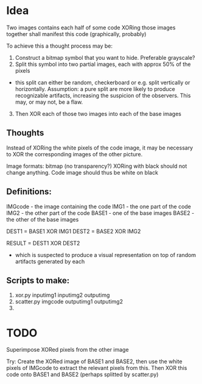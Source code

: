 Idea
=========
Two images contains each half of some code
XORing those images together shall manifest this code (graphically, probably)

To achieve this a thought process may be:
1) Construct a bitmap symbol that you want to hide. Preferable grayscale?
2) Split this symbol into two partial images, each with approx 50% of the pixels
- this split can either be random, checkerboard or e.g. split vertically or horizontally.
Assumption: a pure split are more likely to produce recognizable artifacts, increasing the suspicion of the observers.
This may, or may not, be a flaw.

3) Then XOR each of those two images into each of the base images


Thoughts
--------
Instead of XORing the white pixels of the code image, it may be necessary to XOR
the corresponding images of the other picture.

Image formats: bitmap (no transparency?)
XORing with black should not change anything. Code image should thus be white on black

Definitions:
------------
IMGcode - the image containing the code
IMG1 - the one part of the code
IMG2 - the other part of the code
BASE1 - one of the base images
BASE2 - the other of the base images

DEST1 = BASE1 XOR IMG1
DEST2 = BASE2 XOR IMG2

RESULT = DEST1 XOR DEST2
- which is suspected to produce a visual representation on top of random artifacts generated by each



Scripts to make:
----------------
1) xor.py inputimg1 inputimg2 outputimg
2) scatter.py imgcode <type> outputimg1 outputimg2
3)


TODO
========
Superimpose XORed pixels from the other image



Try:
Create the XORed image of BASE1 and BASE2, then use the white pixels of IMGcode to extract the relevant pixels from this.
Then XOR this code onto BASE1 and BASE2 (perhaps splitted by scatter.py)
